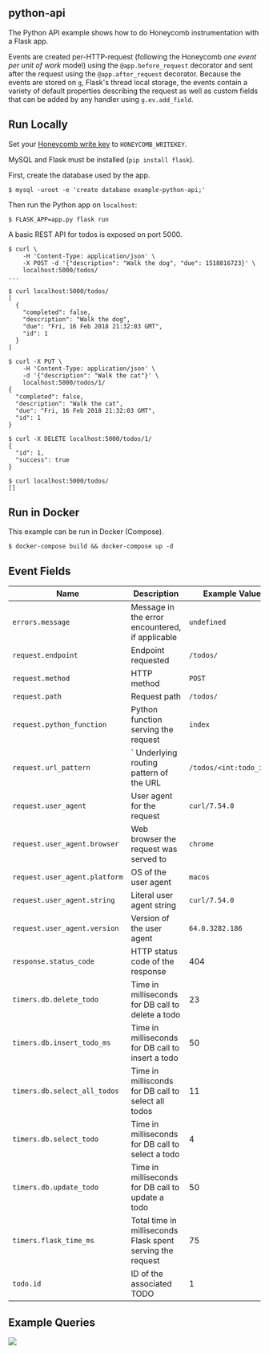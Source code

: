 ## python-api

The Python API example shows how to do Honeycomb instrumentation with a Flask app.

Events are created per-HTTP-request (following the Honeycomb _one event per unit of work_
model) using the `@app.before_request` decorator and sent after the request using the
`@app.after_request` decorator. Because the events are stored on `g`, Flask's thread 
local storage, the events contain a variety of default properties describing the request
as well as custom fields that can be added by any handler using `g.ev.add_field`.

## Run Locally

Set your [Honeycomb write key](https://ui.honeycomb.io/account) to
`HONEYCOMB_WRITEKEY`.

MySQL and Flask must be installed (`pip install flask`).

First, create the database used by the app.

```
$ mysql -uroot -e 'create database example-python-api;'
```

Then run the Python app on `localhost`:

```
$ FLASK_APP=app.py flask run
```

A basic REST API for todos is exposed on port 5000.

```
$ curl \
    -H 'Content-Type: application/json' \
    -X POST -d '{"description": "Walk the dog", "due": 1518816723}' \
    localhost:5000/todos/
...

$ curl localhost:5000/todos/
[
  {
    "completed": false,
    "description": "Walk the dog",
    "due": "Fri, 16 Feb 2018 21:32:03 GMT",
    "id": 1
  }
]

$ curl -X PUT \
    -H 'Content-Type: application/json' \
    -d '{"description": "Walk the cat"}' \
    localhost:5000/todos/1/
{
  "completed": false,
  "description": "Walk the cat",
  "due": "Fri, 16 Feb 2018 21:32:03 GMT",
  "id": 1
}

$ curl -X DELETE localhost:5000/todos/1/
{
  "id": 1,
  "success": true
}

$ curl localhost:5000/todos/
[]
```

## Run in Docker

This example can be run in Docker (Compose).

```
$ docker-compose build && docker-compose up -d
```

## Event Fields

| **Name** | **Description** | **Example Value** |
| --- | --- | --- |
| `errors.message` | Message in the error encountered, if applicable | `undefined` |
| `request.endpoint` | Endpoint requested | `/todos/` |
| `request.method` | HTTP method | `POST` |
| `request.path` | Request path | `/todos/` |
| `request.python_function` | Python function serving the request | `index` |
| `request.url_pattern` |` Underlying routing pattern of the URL | `/todos/<int:todo_id>/` |
| `request.user_agent` | User agent for the request | `curl/7.54.0` |
| `request.user_agent.browser` | Web browser the request was served to | `chrome` |
| `request.user_agent.platform` | OS of the user agent | `macos` |
| `request.user_agent.string` | Literal user agent string | `curl/7.54.0` |
| `request.user_agent.version` | Version of the user agent | `64.0.3282.186` |
| `response.status_code` | HTTP status code of the response | 404 |
| `timers.db.delete_todo` | Time in milliseconds for DB call to delete a todo | 23 |
| `timers.db.insert_todo_ms` | Time in milliseconds for DB call to insert a todo | 50 |
| `timers.db.select_all_todos` | Time in millisconds for DB call to select all todos | 11 |
| `timers.db.select_todo` | Time in milliseconds for DB call to select a todo | 4 |
| `timers.db.update_todo` | Time in milliseconds for DB call to update a todo | 50 |
| `timers.flask_time_ms` | Total time in milliseconds Flask spent serving the request | 75 |
| `todo.id` | ID of the associated TODO | 1 |

## Example Queries

![](https://raw.githubusercontent.com/honeycombio/examples/master/_internal/python-api-q1.png)
